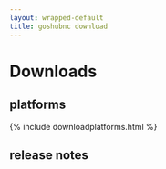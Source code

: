 ```yaml
---
layout: wrapped-default
title: goshubnc download
---
```


# Downloads

<div class="sidebyside">
    <div>
        <h2>platforms</h2>
        {% include downloadplatforms.html %}
    </div>
    <div>
        <h2>release notes</h2>
    </div>
</div>
